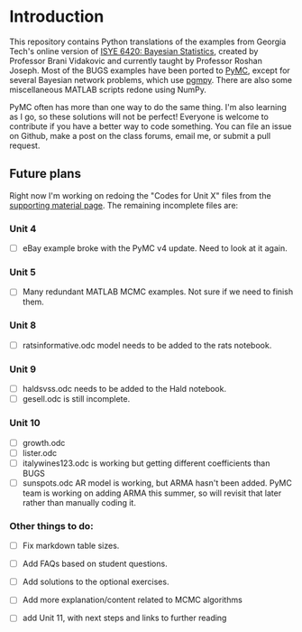 # Introduction

This repository contains Python translations of the examples from Georgia Tech's online version of [ISYE 6420: Bayesian Statistics](https://www2.isye.gatech.edu/isye6420/), created by Professor Brani Vidakovic and currently taught by Professor Roshan Joseph. Most of the BUGS examples have been ported to [PyMC](https://docs.pymc.io/), except for several Bayesian network problems, which use [pgmpy](https://pgmpy.org/). There are also some miscellaneous MATLAB scripts redone using NumPy.

PyMC often has more than one way to do the same thing. I'm also learning as I go, so these solutions will not be perfect! Everyone is welcome to contribute if you have a better way to code something. You can file an issue on Github, make a post on the class forums, email me, or submit a pull request.

## Future plans

Right now I'm working on redoing the "Codes for Unit X" files from the [supporting material page](https://www2.isye.gatech.edu/isye6420/supporting.html). The remaining incomplete files are:

### Unit 4

- [ ] eBay example broke with the PyMC v4 update. Need to look at it again.

### Unit 5

- [ ] Many redundant MATLAB MCMC examples. Not sure if we need to finish them.

### Unit 8

- [ ] ratsinformative.odc model needs to be added to the rats notebook.

### Unit 9

- [ ] haldsvss.odc needs to be added to the Hald notebook.
- [ ] gesell.odc is still incomplete.

### Unit 10

- [ ] growth.odc
- [ ] lister.odc
- [ ] italywines123.odc is working but getting different coefficients than BUGS
- [ ] sunspots.odc AR model is working, but ARMA hasn't been added. PyMC team is working on adding ARMA this summer, so will revisit that later rather than manually coding it.

### Other things to do:

- [ ] Fix markdown table sizes.

- [ ] Add FAQs based on student questions.

- [ ] Add solutions to the optional exercises.

- [ ] Add more explanation/content related to MCMC algorithms
- [ ] add Unit 11, with next steps and links to further reading
